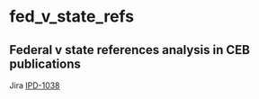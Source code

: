 # fed_v_state_refs
## Federal v state references analysis in CEB publications
Jira [IPD-1038](https://cebucla.atlassian.net/browse/IPD-1038)
